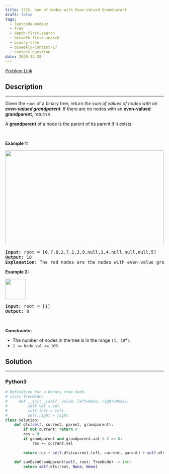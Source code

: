 ```yaml
---
title: 1315. Sum of Nodes with Even-Valued Grandparent
draft: false
tags: 
  - leetcode-medium
  - tree
  - depth-first-search
  - breadth-first-search
  - binary-tree
  - biweekly-contest-17
  - contest-question
date: 2020-12-28
---
```


[Problem Link](https://leetcode.com/problems/sum-of-nodes-with-even-valued-grandparent/)

## Description

---
<p>Given the <code>root</code> of a binary tree, return <em>the sum of values of nodes with an <strong>even-valued grandparent</strong></em>. If there are no nodes with an <strong>even-valued grandparent</strong>, return <code>0</code>.</p>

<p>A <strong>grandparent</strong> of a node is the parent of its parent if it exists.</p>

<p>&nbsp;</p>
<p><strong class="example">Example 1:</strong></p>
<img alt="" src="https://assets.leetcode.com/uploads/2021/08/10/even1-tree.jpg" style="width: 504px; height: 302px;" />
<pre>
<strong>Input:</strong> root = [6,7,8,2,7,1,3,9,null,1,4,null,null,null,5]
<strong>Output:</strong> 18
<strong>Explanation:</strong> The red nodes are the nodes with even-value grandparent while the blue nodes are the even-value grandparents.
</pre>

<p><strong class="example">Example 2:</strong></p>
<img alt="" src="https://assets.leetcode.com/uploads/2021/08/10/even2-tree.jpg" style="width: 64px; height: 65px;" />
<pre>
<strong>Input:</strong> root = [1]
<strong>Output:</strong> 0
</pre>

<p>&nbsp;</p>
<p><strong>Constraints:</strong></p>

<ul>
	<li>The number of nodes in the tree is in the range <code>[1, 10<sup>4</sup>]</code>.</li>
	<li><code>1 &lt;= Node.val &lt;= 100</code></li>
</ul>


## Solution

---
### Python3
``` py title='sum-of-nodes-with-even-valued-grandparent'
# Definition for a binary tree node.
# class TreeNode:
#     def __init__(self, val=0, left=None, right=None):
#         self.val = val
#         self.left = left
#         self.right = right
class Solution:
    def dfs(self, current, parent, grandparent):
        if not current: return 0
        res = 0
        if grandparent and grandparent.val % 2 == 0:
            res += current.val
        
        return res + self.dfs(current.left, current, parent) + self.dfs(current.right, current, parent)
        
    def sumEvenGrandparent(self, root: TreeNode) -> int:
        return self.dfs(root, None, None)
```

